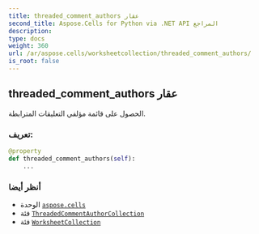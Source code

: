 ```yaml
---
title: threaded_comment_authors عقار
second_title: Aspose.Cells for Python via .NET API المراجع
description:
type: docs
weight: 360
url: /ar/aspose.cells/worksheetcollection/threaded_comment_authors/
is_root: false
---
```

##  threaded_comment_authors عقار

الحصول على قائمة مؤلفي التعليقات المترابطة.
###  تعريف:
```python
@property
def threaded_comment_authors(self):
    ...
```

###  أنظر أيضا
* الوحدة [`aspose.cells`](../../)
* فئة [`ThreadedCommentAuthorCollection`](/cells/python-net/ar/aspose.cells/threadedcommentauthorcollection)
* فئة [`WorksheetCollection`](/cells/python-net/ar/aspose.cells/worksheetcollection)
